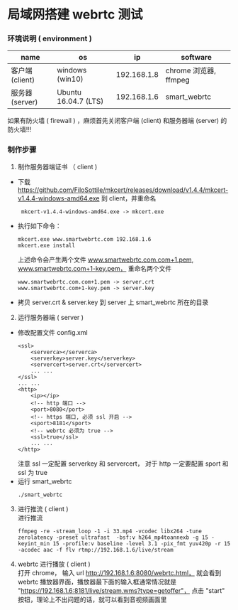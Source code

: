 # 局域网搭建 webrtc 测试

### 环境说明 ( environment )

| name | os | ip | software |
|---|---|---|---|
|客户端 (client) |windows (win10) |192.168.1.8 |chrome 浏览器, ffmpeg |
|服务器 (server) |Ubuntu 16.04.7 (LTS) |192.168.1.6 |smart_webrtc |

如果有防火墙 ( firewall ) ，麻烦首先关闭客户端 (client) 和服务器端 (server) 的防火墙!!!

### 制作步骤

1. 制作服务器端证书 （ client )
* 下载 https://github.com/FiloSottile/mkcert/releases/download/v1.4.4/mkcert-v1.4.4-windows-amd64.exe 到 client，并重命名
    ```shell
     mkcert-v1.4.4-windows-amd64.exe -> mkcert.exe
    ```
* 执行如下命令：
    ```shell
    mkcert.exe www.smartwebrtc.com 192.168.1.6
    mkcert.exe install
    ```
    上述命令会产生两个文件 www.smartwebrtc.com.com+1.pem, www.smartwebrtc.com+1-key.pem， 重命名两个文件   
    ```shell
    www.smartwebrtc.com.com+1.pem -> server.crt  
    www.smartwebrtc.com+1-key.pem -> server.key  
    ```
* 拷贝 server.crt & server.key 到 server 上 smart_webrtc 所在的目录

2. 运行服务器端 ( server )
* 修改配置文件 config.xml
    ```shell
    <ssl>
        <serverca></serverca>
        <serverkey>server.key</serverkey>
        <servercert>server.crt</servercert>
        ... ...    
    </ssl>
    ... ...
    <http>
        <ip></ip>
        <!-- http 端口 -->
        <port>8080</port>
        <!-- https 端口, 必须 ssl 开启 -->
        <sport>8181</sport>
        <!-- webrtc 必须为 true -->
        <ssl>true</ssl>
        ... ...
    </http>
    ```
    注意 ssl 一定配置 serverkey 和 servercert， 对于 http 一定要配置 sport 和 ssl 为 true
* 运行 smart_webrtc
    ```shell
    ./smart_webrtc 
    ```

3. 进行推流 ( client )  
进行推流
    ```shell
    ffmpeg -re -stream_loop -1 -i 33.mp4 -vcodec libx264 -tune zerolatency -preset ultrafast  -bsf:v h264_mp4toannexb -g 15 -keyint_min 15 -profile:v baseline -level 3.1 -pix_fmt yuv420p -r 15 -acodec aac -f flv rtmp://192.168.1.6/live/stream
    ```

4. webrtc 进行播放 ( client )  
打开 chrome， 输入 url http://192.168.1.6:8080/webrtc.html， 就会看到 webrtc 播放器界面，播放器最下面的输入框通常情况就是 "https://192.168.1.6:8181/live/stream.wms?type=getoffer"， 点击 "start" 按钮，理论上不出问题的话，就可以看到音视频画面里
